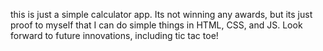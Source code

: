 this is just a simple calculator app.  Its not winning any awards, but its just proof to myself that I can do simple things in HTML, CSS, and JS.  Look forward to future innovations, including tic tac toe!
